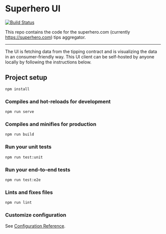 # Superhero UI

[![Build Status](https://travis-ci.com/aeternity/superhero-ui.svg?branch=develop)](https://travis-ci.com/aeternity/superhero-ui)

This repo contains the code for the superhero.com (currently https://superhero.com) tips aggregator.

---
The UI is fetching data from the tipping contract and is visualizing the data in an consumer-friendly way. This UI client can be self-hosted by anyone locally by following the instructions below.

## Project setup
```
npm install
```

### Compiles and hot-reloads for development
```
npm run serve
```

### Compiles and minifies for production
```
npm run build
```

### Run your unit tests
```
npm run test:unit
```

### Run your end-to-end tests
```
npm run test:e2e
```

### Lints and fixes files
```
npm run lint
```

### Customize configuration
See [Configuration Reference](https://cli.vuejs.org/config/).
